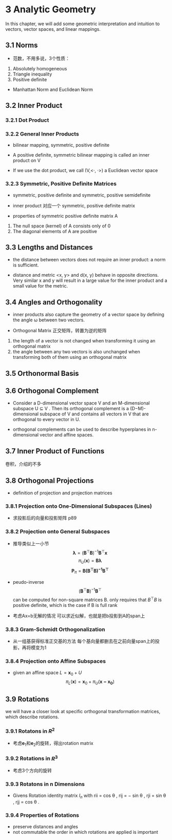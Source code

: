 # 3 Analytic Geometry
In this chapter, we will add some geometric interpretation and intuition to vectors, vector spaces, and linear mappings.

## 3.1 Norms
- 范数，不用多说，3个性质：
1. Absolutely homogeneous
2. Triangle inequality
3. Positive definite

- Manhattan Norm and Euclidean Norm

## 3.2 Inner Product
### 3.2.1 Dot Product
### 3.2.2 General Inner Products
- bilinear mapping, symmetric, positive definite

- A positive definite, symmetric bilinear mapping is called an inner product on V

- If we use the dot product, we call (V,<·, ·>) a Euclidean vector space

### 3.2.3 Symmetric, Positive Definite Matrices
- symmetric, positive definite and symmetric, positive semidefinite

- inner product 对应一个 symmetric, positive definite matrix

- properties of symmetric positive definite matrix A
1. The null space (kernel) of A consists only of 0
2. The diagonal elements of A are positive

## 3.3 Lengths and Distances
- the distance between vectors does not require an inner product: a norm is sufficient.

- distance and metric
<x, y> and d(x, y) behave in opposite directions. Very similar x and y will result in a large value for the inner product and a small value for the metric.

## 3.4 Angles and Orthogonality
- inner products also capture the geometry of a vector space by defining the angle ω between two vectors.

- Orthogonal Matrix
正交矩阵，转置为逆的矩阵
1. the length of a vector is not changed when transforming it using an orthogonal matrix
2. the angle between any two vectors is also unchanged when transforming both of them using an orthogonal matrix

## 3.5 Orthonormal Basis
## 3.6 Orthogonal Complement
- Consider a D-dimensional vector space V and an M-dimensional subspace U ⊆ V . Then its orthogonal complement is a (D−M)-dimensional subspace of V and contains all vectors in V that are orthogonal to every vector in U.

- orthogonal complements can be used to describe hyperplanes in n-dimensional vector and affine spaces.
## 3.7 Inner Product of Functions
卷积，介绍的不多
## 3.8 Orthogonal Projections
- definition of projection and projection matrices

### 3.8.1 Projection onto One-Dimensional Subspaces (Lines)
- 求投影后的向量和投影矩阵 p89

### 3.8.2 Projection onto General Subspaces
- 推导类似上一小节
$$ \mathbf\lambda=(\mathbf B^\top \mathbf B)^{-1}\mathbf B^\top\mathbf x $$
$$ \pi_U(\mathbf x)=\mathbf {B\lambda} $$
$$ {\mathbf P}_\pi=\mathbf{B(B^\top B)^{-1}B^\top} $$
- peudo-inverse
$$(\mathbf B^\top \mathbf B)^{-1}\mathbf B^\top$$
can be computed for non-square matrices B.
only requires that $B^\top B$ is positive definite, which is the case if B is full rank

- 考虑Ax=b无解的情况
可以求近似解，也就是把b投影到A的span上

### 3.8.3 Gram-Schmidt Orthogonalization
- 从一组基获得标准正交基的方法
每个基向量都删去在之前向量span上的投影，再将模变为1

### 3.8.4 Projection onto Affine Subspaces
- given an affine space $L = \mathbf x_0 + U$
$$ \pi_L(\mathbf x)=\mathbf x_0+\pi_U(\mathbf{x-x_0})  $$
## 3.9 Rotations
we will have a closer look at specific orthogonal transformation matrices, which describe rotations.

### 3.9.1 Rotatons in $R^2$
- 考虑$\mathbf e_1$和$\mathbf e_2$的旋转，得出rotation matrix

### 3.9.2 Rotations in $R^3$
- 考虑3个方向的旋转

### 3.9.3 Rotatons in n Dimensions
- Givens Rotation
identity matrix $I_n$ with rii = cos θ , rij = − sin θ , rji = sin θ , rjj = cos θ .

### 3.9.4 Properties of Rotations
- preserve distances and angles
- not commutable
the order in which rotations are applied is important